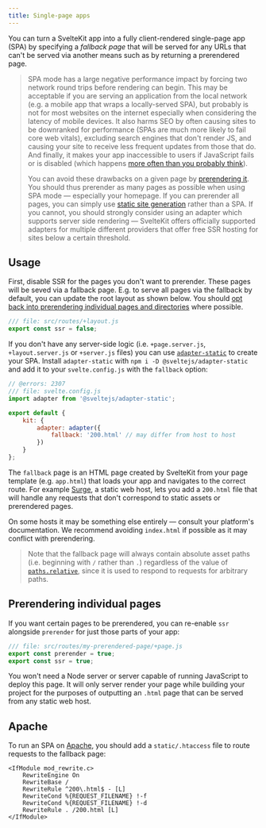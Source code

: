 ```yaml
---
title: Single-page apps
---
```


You can turn a SvelteKit app into a fully client-rendered single-page app (SPA) by specifying a _fallback page_ that will be served for any URLs that can't be served via another means such as by returning a prerendered page.

> SPA mode has a large negative performance impact by forcing two network round trips before rendering can begin. This may be acceptable if you are serving an application from the local network (e.g. a mobile app that wraps a locally-served SPA), but probably is not for most websites on the internet especially when considering the latency of mobile devices. It also harms SEO by often causing sites to be downranked for performance (SPAs are much more likely to fail core web vitals), excluding search engines that don't render JS, and causing your site to receive less frequent updates from those that do. And finally, it makes your app inaccessible to users if JavaScript fails or is disabled (which happens [more often than you probably think](https://kryogenix.org/code/browser/everyonehasjs.html)).
>
> You can avoid these drawbacks on a given page by [prerendering it](#prerendering-individual-pages). You should thus prerender as many pages as possible when using SPA mode — especially your homepage. If you can prerender all pages, you can simply use [static site generation](adapter-static) rather than a SPA. If you cannot, you should strongly consider using an adapter which supports server side rendering — SvelteKit offers officially supported adapters for multiple different providers that offer free SSR hosting for sites below a certain threshold.

## Usage

First, disable SSR for the pages you don't want to prerender. These pages will be seved via a fallback page. E.g. to serve all pages via the fallback by default, you can update the root layout as shown below. You should [opt back into prerendering individual pages and directories](#prerendering-individual-pages) where possible.
```js
/// file: src/routes/+layout.js
export const ssr = false;
```

If you don't have any server-side logic (i.e. `+page.server.js`, `+layout.server.js` or `+server.js` files) you can use [`adapter-static`](adapter-static) to create your SPA. Install `adapter-static` with `npm i -D @sveltejs/adapter-static` and add it to your `svelte.config.js` with the `fallback` option:

```js
// @errors: 2307
/// file: svelte.config.js
import adapter from '@sveltejs/adapter-static';

export default {
	kit: {
		adapter: adapter({
			fallback: '200.html' // may differ from host to host
		})
	}
};
```

The `fallback` page is an HTML page created by SvelteKit from your page template (e.g. `app.html`) that loads your app and navigates to the correct route. For example [Surge](https://surge.sh/help/adding-a-200-page-for-client-side-routing), a static web host, lets you add a `200.html` file that will handle any requests that don't correspond to static assets or prerendered pages.

On some hosts it may be something else entirely — consult your platform's documentation. We recommend avoiding `index.html` if possible as it may conflict with prerendering.

> Note that the fallback page will always contain absolute asset paths (i.e. beginning with `/` rather than `.`) regardless of the value of [`paths.relative`](/docs/configuration#paths), since it is used to respond to requests for arbitrary paths.

## Prerendering individual pages

If you want certain pages to be prerendered, you can re-enable `ssr` alongside `prerender` for just those parts of your app:

```js
/// file: src/routes/my-prerendered-page/+page.js
export const prerender = true;
export const ssr = true;
```

You won't need a Node server or server capable of running JavaScript to deploy this page. It will only server render your page while building your project for the purposes of outputting an `.html` page that can be served from any static web host.

## Apache

To run an SPA on [Apache](https://httpd.apache.org/), you should add a `static/.htaccess` file to route requests to the fallback page:

```
<IfModule mod_rewrite.c>
	RewriteEngine On
	RewriteBase /
	RewriteRule ^200\.html$ - [L]
	RewriteCond %{REQUEST_FILENAME} !-f
	RewriteCond %{REQUEST_FILENAME} !-d
	RewriteRule . /200.html [L]
</IfModule>
```
